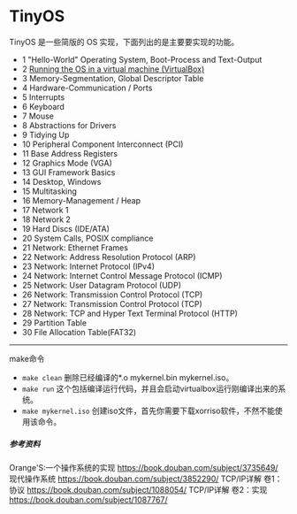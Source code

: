 # TinyOS

TinyOS 是一些简版的 OS 实现，下面列出的是主要要实现的功能。

- 1     "Hello-World" Operating System, Boot-Process and Text-Output
- 2	    [Running the OS in a virtual machine (VirtualBox)](./doc/1.md)
- 3	    Memory-Segmentation, Global Descriptor Table
- 4	    Hardware-Communication / Ports
- 5	    Interrupts
- 6	    Keyboard
- 7	    Mouse
- 8	    Abstractions for Drivers
- 9	    Tidying Up
- 10    Peripheral Component Interconnect (PCI)
- 11	Base Address Registers
- 12	Graphics Mode (VGA)
- 13	GUI Framework Basics
- 14	Desktop, Windows
- 15	Multitasking
- 16	Memory-Management / Heap
- 17	Network 1
- 18	Network 2
- 19	Hard Discs (IDE/ATA)
- 20	System Calls, POSIX compliance
- 21	Network: Ethernet Frames
- 22	Network: Address Resolution Protocol (ARP)
- 23	Network: Internet Protocol (IPv4)
- 24	Network: Internet Control Message Protocol (ICMP)
- 25	Network: User Datagram Protocol (UDP)
- 26	Network: Transmission Control Protocol (TCP)
- 27	Network: Transmission Control Protocol (TCP)
- 28	Network: TCP and Hyper Text Terminal Protocol (HTTP)
- 29    Partition Table
- 30    File Allocation Table(FAT32)
-------------------------
make命令
- `make clean`  删除已经编译的*.o mykernel.bin mykernel.iso。
- `make run`    这个包括编译运行代码，并且会启动virtualbox运行刚编译出来的系统。
- `make mykernel.iso`  创建iso文件，首先你需要下载xorriso软件，不然不能使用该命令。

##### 参考资料

Orange'S:一个操作系统的实现 https://book.douban.com/subject/3735649/
现代操作系统 https://book.douban.com/subject/3852290/
TCP/IP详解 卷1：协议 https://book.douban.com/subject/1088054/
TCP/IP详解 卷2：实现 https://book.douban.com/subject/1087767/
